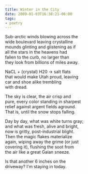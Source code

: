 ```yaml
---
title: Winter in the City
date: 2009-01-03T16:38:21-06:00
tags:
- poetry
---
```


Sub-arctic winds blowing across the \
wide boulevard leaving crystalline \
mounds glinting and glistening as if \
all the stars in the heavens had \
fallen to the curb, no larger than \
they look from billions of miles away.

NaCL + (crystal) H20 -> salt flats \
that would make Utah proud, leaving \
car and shoe alike trembling \
with dread.

The sky is clear, the air crisp and \
pure, every color standing in sharpest \
relief against argent fields aground. \
That is, until the snow stops falling.

Day by day, what was white turns gray; \
and what was fresh, alive and bright, \
now is gritty, post-industrial blight. \
Then the magic flakes materialize \
again, wiping away the grime (or just \
covering it), flushing the soot from \
the air like a great Gaian sneeze.

Is that another 6 inches on the \
driveway? I'm staying in today.

<!-- truncate -->
